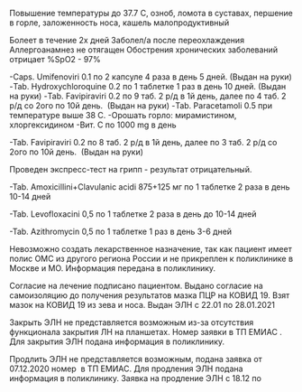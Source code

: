 Повышение температуры до 37.7 С, озноб, ломота в суставах, першение в горле, заложенность носа, кашель малопродуктивный 

Болеет в течение 2х дней
Заболел/а после переохлаждения 
Аллергоанамнез не отягащен 
Обострения хронических заболеваний отрицает 
%SpO2 - 97%

-Caps. Umifenoviri 0.1 по 2 капсуле 4 раза в день 5 дней. (Выдан на руки)
-Tab. Hydroxychloroquine 0.2 по 1 таблетке 1 раз в день 10 дней. (Выдан на руки)
-Tab. Favipiraviri 0.2 по 9 таб. 2 р/д в 1й день, далее по 4 таб. 2 р/д со 2ого по 10й день.  (Выдан на руки)
-Tab. Paracetamoli 0.5 при температуре выше 38 С. 
-Орошать горло: мирамистином, хлоргексидином 
-Вит. С по 1000 mg в день


-Tab. Favipiraviri 0.2 по 8 таб. 2 р/д в 1й день, далее по 3 таб. 2 р/д со 2ого по 10й день.  (Выдан на руки)

Проведен экспресс-тест на грипп - результат отрицательный.

-Tab. Amoxicillini+Clavulanic acidi 875+125 мг по 1 таблетке 2 раза в день 10-14 дней

-Tab. Levofloxacini 0,5 по 1 таблетке 2 раза в день до 10-14 дней

-Tab. Azithromycin 0,5 по 1 таблетке 1 раз в день 3-6 дней

Невозможно создать лекарственное назначение, так как пациент имеет полис ОМС из другого региона России и не прикреплен к поликлинике в Москве и МО. Информация передана в поликлинику.

Согласие на лечение подписано пациентом.
Выдано согласие на самоизоляцию до получения результатов мазка ПЦР на КОВИД 19.
Взят мазок на КОВИД 19 из зева и носа.
Выдан ЭЛН с 22.01 по 28.01.2021

Закрыть ЭЛН не представляется возможным из-за отсутствия функционала закрытия ЛН на планшетах. Номер заявки в ТП ЕМИАС  . Для закрытия ЭЛН подана информация в поликлинику.

Продлить ЭЛН не представляется возможным, подана заявка от 07.12.2020 номер  в ТП ЕМИАС. Для продления ЭЛН подана информация в поликлинику. Заявка на продление ЭЛН с 18.12 по
